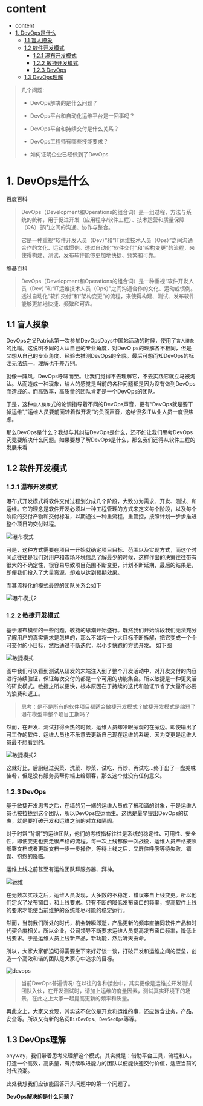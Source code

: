 # content
- [content](#content)
- [1. DevOps是什么](#1-devops是什么)
  - [1.1 盲人摸象](#11-盲人摸象)
  - [1.2 软件开发模式](#12-软件开发模式)
    - [1.2.1 瀑布开发模式](#121-瀑布开发模式)
    - [1.2.2 敏捷开发模式](#122-敏捷开发模式)
    - [1.2.3 DevOps](#123-devops)
  - [1.3 DevOps理解](#13-devops理解)

> 几个问题:
>
> - DevOps解决的是什么问题？
>
> - DevOps平台和自动化运维平台是一回事吗？
> - DevOps平台和持续交付是什么关系？
> - DevOps工程师有哪些技能要求？
> - 如何证明企业已经做到了DevOps

# 1. DevOps是什么

百度百科

> DevOps（Development和Operations的组合词）是一组过程、方法与系统的统称，用于促进开发（应用程序/软件工程）、技术运营和质量保障（QA）部门之间的沟通、协作与整合。
>
> 它是一种重视“软件开发人员（Dev）”和“IT运维技术人员（Ops）”之间沟通合作的文化、运动或惯例。透过自动化“软件交付”和“架构变更”的流程，来使得构建、测试、发布软件能够更加地快捷、频繁和可靠。

维基百科

>DevOps（Development和Operations的组合词）是一种重视“软件开发人员（Dev）”和“IT运维技术人员（Ops）”之间沟通合作的文化、运动或惯例。透过自动化“软件交付”和“架构变更”的流程，来使得构建、测试、发布软件能够更加地快捷、频繁和可靠。
>
>

## 1.1 盲人摸象

DevOps之父Patrick第一次参加DevOpsDays中国站活动的时候，使用了`盲人摸象`的比喻。这说明不同的人从自己的专业角度，对DevO
ps的理解各不相同，但是又想从自己的专业角度、经验去推测DevOps的全貌。最后可想而知DevOps的标注无法统一，理解也千差万别。

就像一阵风，DevOps呼啸而至。让我们觉得不去理解它，不去实践它就立马被淘汰。从而造成一种现象，给人的感觉是当前的各种问题都是因为没有做到DevOps而造成的。而高效率，高质量的团队肯定是一个DevOps的团队。

于是，这种`盲人摸象`式的论调指导着不同的DevOps声音，更有“DevOps就是要干掉运维","运维人员要前面转着做开发“的负面声音，这给很多IT从业人员一度很焦虑。

那么DevOps是什么？我想与其纠结DevOps是什么，还不如让我们思考DevOps究竟要解决什么问题。如果要想了解DevOps是什么，那么我们还得从软件工程的发展来看

## 1.2 软件开发模式

### 1.2.1 瀑布开发模式

瀑布式开发模式将软件交付过程划分成几个阶段，大致分为需求、开发、测试、和运维。它的理念是软件开发必须以一种工程管理的方式来定义每个阶段，以及每个阶段的交付产物和交付标准，以期通过一种重流程，重管控，按照计划一步步推进整个项目的交付过程。

<img src="../image/waterfall.png" alt="瀑布模式" with="37" />



可是，这种方式需要在项目一开始就确定项目目标、范围以及实现方式，而这个时间点往往是我们对用户和市场环境信息了解最少的时候，这样作出的决策往往带有很大的不确定性，很容易导致项目范围不断变更，计划不断延期，最后的结果是，即便我们投入了大量资源，却难以达到预期效果。

而其流程化的模式最终的团队关系会如下

![瀑布模式2](../image/waterfall2.png)

### 1.2.2 敏捷开发模式

基于瀑布模型的一些问题，敏捷的思潮开始盛行。既然我们开始阶段我们无法充分了解用户的真实需求是怎样的，那么不如将一个大目标不断拆解，把它变成一个个可交付的小目标，然后通过不断迭代，以小步快跑的方式开发。
如下图

![敏捷模式](../image/agile.png)

图中我们可以看到测试从研发的末端注入到了整个开发活动中，对开发交付的内容进行持续验证，保证每次交付的都是一个可用的功能集合。所以敏捷是一种更灵活的研发模式。敏捷之所以更快，根本原因在于持续的迭代和验证节省了大量不必要的浪费和返工。

>思考：是不是所有的软件项目都适合敏捷开发模式？敏捷开发模式是缩短了瀑布模型中整个项目工期吗？

然而，在开发、测试打得火热的时候，运维人员却冷眼旁观的在旁边。即使输出了可工作的软件，运维人员也不乐意去更新自己现在运维的系统，因为变更是运维人员最不想看到的。

![敏捷模式2](../image/agile2.png)

这就好比，后厨经过买菜、洗菜、炒菜、试吃、再炒、再试吃...终于出了一盘美味佳肴，但是没有服务员帮你端上给顾客，那么这个就没有任何意义。

### 1.2.3 DevOps

基于敏捷开发思考之后，在墙的另一端的运维人员成了被和谐的对象，于是运维人员也被拉拢到这个团队，所以DevOps应运而生。这也是最早提出DevOps的初衷，就是要打破开发和运维之前的对立和隔阂。

对于时常“背锅”的运维团队，他们的考核指标往往是系统的稳定性、可用性、安全性，即使变更也要走很严格的流程。每一次上线都像一次战役，运维人员严格按照部署文档或者更新文档一步一步操作，等待上线之后，又屏住呼吸等待失败、错误、抱怨的降临。

运维上线之前甚至有运维团队拜服务器、拜神。

![运维](../image/godblees.png)

在无数次实践之后，运维人员发现，大多数的不稳定，错误来自上线变更。所以他们定义了发布窗口，和上线要求。只有不断的降低发布窗口的频率，提高软件上线的要求才能使当前维护的系统能尽可能的稳定运行。

然而，当前我们所处的时代，机会转瞬即逝，产品更新的频率直接同软件产品和时代契合度相关。所以企业，公司领导不断要求运维人员提高发布窗口频率，降低上线要求。于是运维人员上线新产品，新功能，然后听天由命。


所以，大家大家都迫切得需要坐下来好好谈一谈，打破开发和运维之间的壁垒，创造一个高效和谐的团队是大家心中追求的目标。

![devops](../image/devops.png)

> 当前DevOps普遍情况:
> 在以往的各种接触中，其实更像是运维拉开发测试团队入伙，在开发测试时，请加上运维的度量因素，测试真实环境下的场景，在此之上大家一起提高更新的频率和质量。

再此之上，大家又发现，其实这不仅仅是开发和运维的事，还应包含业务，产品，安全等。所以又有新的名词`BizDevOps`、`DevSecOps`等等。

## 1.3 DevOps理解
anyway，我们带着思考来理解这个模式，其实就是：借助平台工具，流程和人，打造一个高效，高质量，有持续改进能力的团队以便能快速交付价值，适应当前的时代浪潮。


此处我想我们应该能回答开头问题中的第一个问题了。

**DevOps解决的是什么问题？**

